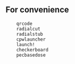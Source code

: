 ## For convenience

```@docs
    qrcode
    radialcut
    radialstub
    cpwlauncher
    launch!
    checkerboard
    pecbasedose
```
